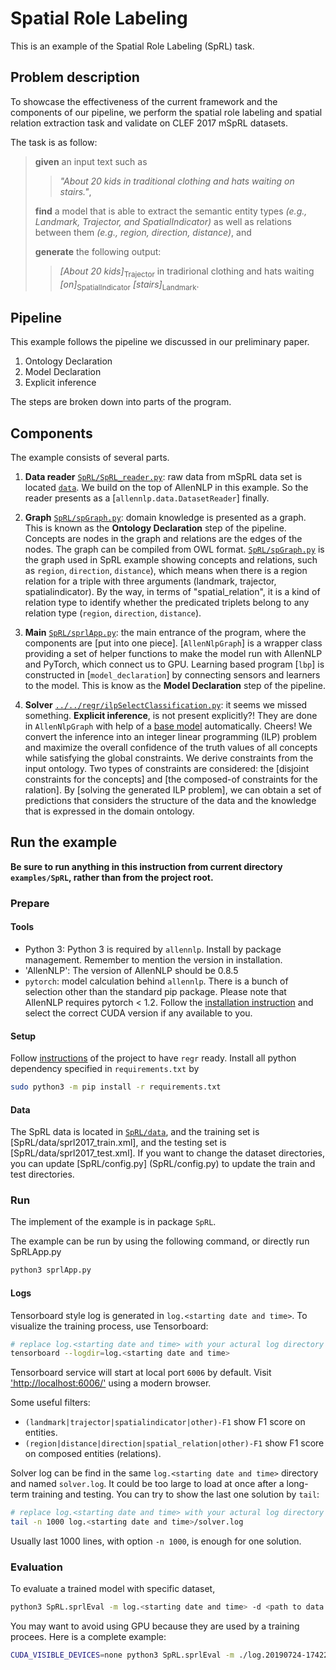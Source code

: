 # Spatial Role Labeling

This is an example of the Spatial Role Labeling (SpRL) task.

## Problem description

To showcase the effectiveness of the current framework and the components of our pipeline, we perform the spatial role labeling and spatial relation extraction task and validate on CLEF 2017 mSpRL datasets.

The task is as follow:
> **given** an input text such as 
>> *"About 20 kids in traditional clothing and hats waiting on stairs."*,
>
> **find** a model that is able to extract the semantic entity types *(e.g., Landmark, Trajector, and SpatialIndicator)* as well as relations between them *(e.g., region, direction, distance)*, and
>
> **generate** the following output:
>> *[About 20 kids]*<sub>Trajector</sub> in tradirional clothing and hats waiting *[on]*<sub>SpatialIndicator</sub> *[stairs]*<sub>Landmark</sub>.


[//]: # (description of the problem to be added here)

## Pipeline

This example follows the pipeline we discussed in our preliminary paper.
1. Ontology Declaration
2. Model Declaration
3. Explicit inference

The steps are broken down into parts of the program.

## Components

The example consists of several parts.

1. **Data reader** [`SpRL/SpRL_reader.py`](SpRL_new/SpRL_reader.py): raw data from mSpRL data set is located [`data`](data). We build on the top of AllenNLP in this example. So the reader presents as a [`allennlp.data.DatasetReader`] finally.

2. **Graph** [`SpRL/spGraph.py`](SpRL/spGraph.py): domain knowledge is presented as a graph. This is known as the **Ontology Declaration** step of the pipeline.
Concepts are nodes in the graph and relations are the edges of the nodes. The graph can be compiled from OWL format.
[`SpRL/spGraph.py`](SpRL_new/graph.py) is the graph used in SpRL example showing concepts and relations, such as `region`, `direction`, `distance`), which means when there is a region relation for a triple with three arguments (landmark, trajector, spatialindicator). By the way, in terms of "spatial_relation", it is a kind of relation type to identify whether the predicated triplets belong to any relation type (`region`, `direction`, `distance`).

3. **Main** [`SpRL/sprlApp.py`](SpRL/sprl_App.py): the main entrance of the program, where the components are [put into one piece]. [`AllenNlpGraph`] is a wrapper class providing a set of helper functions to make the model run with AllenNLP and PyTorch, which connect us to GPU. Learning based program [`lbp`] is constructed in [`model_declaration`] by connecting sensors and learners to the model. This is know as the **Model Declaration** step of the pipeline.

4. **Solver** [`../../regr/ilpSelectClassification.py`](../../regr/solver/ilpSelectClassification.py): it seems we missed something. **Explicit inference**, is not present explicitly?!
They are done in `AllenNlpGraph` with help of a [base model](../../regr/graph/allennlp/model.py#L225) automatically. Cheers!
We convert the inference into an integer linear programming (ILP) problem and maximize the overall confidence of the truth values of all concepts while satisfying the global constraints.
We derive constraints from the input ontology.
Two types of constraints are considered: the [disjoint constraints for the concepts] and [the composed-of constraints for the ralation].
By [solving the generated ILP problem], we can obtain a set of predictions that considers the structure of the data and the knowledge that is expressed in the domain ontology.


## Run the example

**Be sure to run anything in this instruction from current directory `examples/SpRL`, rather than from the project root.**

### Prepare

#### Tools

* Python 3: Python 3 is required by `allennlp`. Install by package management. Remember to mention the version in installation.
* 'AllenNLP': The version of AllenNLP should be 0.8.5
* `pytorch`: model calculation behind `allennlp`. There is a bunch of selection other than the standard pip package. Please note that AllenNLP requires pytorch < 1.2.
Follow the [installation instruction](https://pytorch.org/get-started/locally/) and select the correct CUDA version if any available to you.

#### Setup

Follow [instructions](../../README.md#prerequirements-and-setups) of the project to have `regr` ready.
Install all python dependency specified in `requirements.txt` by
```bash
sudo python3 -m pip install -r requirements.txt
```

#### Data

The SpRL data is located in [`SpRL/data`](SpRL/data), and the training set is [SpRL/data/sprl2017_train.xml], and the testing set is [SpRL/data/sprl2017_test.xml].
If you want to change the dataset directories, you can update [SpRL/config.py] (SpRL/config.py) to update the train and test directories.

### Run 

The implement of the example is in package `SpRL`. 

The example can be run by using the following command, or directly run SpRLApp.py
```bash
python3 sprlApp.py
```

#### Logs

Tensorboard style log is generated in `log.<starting date and time>`. To visualize the training process, use Tensorboard:
```bash
# replace log.<starting date and time> with your actural log directory
tensorboard --logdir=log.<starting date and time>
```


Tensorboard service will start at local port `6006` by default. Visit ['http://localhost:6006/'](http://localhost:6006/) using a modern browser.

Some useful filters:
* `(landmark|trajector|spatialindicator|other)-F1` show F1 score on entities.
* `(region|distance|direction|spatial_relation|other)-F1` show F1 score on composed entities (relations).

Solver log can be find in the same `log.<starting date and time>` directory and named `solver.log`. It could be too large to load at once after a long-term training and testing. You can try to show the last one solution by `tail`:
```bash
# replace log.<starting date and time> with your actural log directory
tail -n 1000 log.<starting date and time>/solver.log
```
Usually last 1000 lines, with option `-n 1000`, is enough for one solution.


### Evaluation

To evaluate a trained model with specific dataset,
```bash
python3 SpRL.sprlEval -m log.<starting date and time> -d <path to data corp> -b <batch size>
```
You may want to avoid using GPU because they are used by a training procees. Here is a complete example:
```bash
CUDA_VISIBLE_DEVICES=none python3 SpRL.sprlEval -m ./log.20190724-174229 -d ./data/EntityMentionRelation/conll04.corp_1_test.corp -b=16
```
